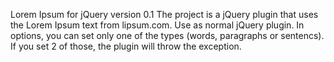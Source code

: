 Lorem Ipsum for jQuery version 0.1
The project is a jQuery plugin that uses the Lorem Ipsum text from lipsum.com.
Use as normal jQuery plugin.
In options, you can set only one of the types (words, paragraphs or sentencs). If you set 2 of those, the plugin will throw the exception.

